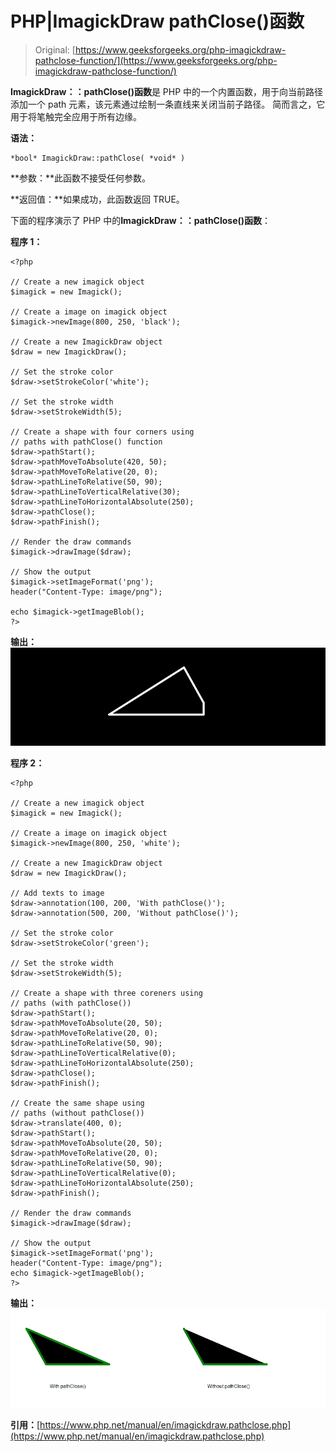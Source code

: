 # PHP|ImagickDraw pathClose()函数

> Original: [https://www.geeksforgeeks.org/php-imagickdraw-pathclose-function/](https://www.geeksforgeeks.org/php-imagickdraw-pathclose-function/)

**ImagickDraw：：pathClose()函数**是 PHP 中的一个内置函数，用于向当前路径添加一个 path 元素，该元素通过绘制一条直线来关闭当前子路径。 简而言之，它用于将笔触完全应用于所有边缘。

**语法：**

```
*bool* ImagickDraw::pathClose( *void* )
```

**参数：**此函数不接受任何参数。

**返回值：**如果成功，此函数返回 TRUE。

下面的程序演示了 PHP 中的**ImagickDraw：：pathClose()函数**：

**程序 1：**

```
<?php

// Create a new imagick object
$imagick = new Imagick();

// Create a image on imagick object
$imagick->newImage(800, 250, 'black');

// Create a new ImagickDraw object
$draw = new ImagickDraw();

// Set the stroke color
$draw->setStrokeColor('white');

// Set the stroke width
$draw->setStrokeWidth(5);

// Create a shape with four corners using
// paths with pathClose() function
$draw->pathStart();
$draw->pathMoveToAbsolute(420, 50);
$draw->pathMoveToRelative(20, 0);
$draw->pathLineToRelative(50, 90);
$draw->pathLineToVerticalRelative(30);
$draw->pathLineToHorizontalAbsolute(250);
$draw->pathClose();
$draw->pathFinish();

// Render the draw commands
$imagick->drawImage($draw);

// Show the output
$imagick->setImageFormat('png');
header("Content-Type: image/png");

echo $imagick->getImageBlob();
?>
```

**输出：**
![](img/f5fe9f3c1779010ddc83acd5735a376b.png)

**程序 2：**

```
<?php

// Create a new imagick object
$imagick = new Imagick();

// Create a image on imagick object
$imagick->newImage(800, 250, 'white');

// Create a new ImagickDraw object
$draw = new ImagickDraw();

// Add texts to image
$draw->annotation(100, 200, 'With pathClose()');
$draw->annotation(500, 200, 'Without pathClose()');

// Set the stroke color
$draw->setStrokeColor('green');

// Set the stroke width
$draw->setStrokeWidth(5);

// Create a shape with three coreners using
// paths (with pathClose())
$draw->pathStart();
$draw->pathMoveToAbsolute(20, 50);
$draw->pathMoveToRelative(20, 0);
$draw->pathLineToRelative(50, 90);
$draw->pathLineToVerticalRelative(0);
$draw->pathLineToHorizontalAbsolute(250);
$draw->pathClose();
$draw->pathFinish();

// Create the same shape using
// paths (without pathClose())
$draw->translate(400, 0);
$draw->pathStart();
$draw->pathMoveToAbsolute(20, 50);
$draw->pathMoveToRelative(20, 0);
$draw->pathLineToRelative(50, 90);
$draw->pathLineToVerticalRelative(0);
$draw->pathLineToHorizontalAbsolute(250);
$draw->pathFinish();

// Render the draw commands
$imagick->drawImage($draw);

// Show the output
$imagick->setImageFormat('png');
header("Content-Type: image/png");
echo $imagick->getImageBlob();
?>
```

**输出：**
![](img/2e46659d9ffa842021cc792b6a7ddc28.png)

**引用：**[https://www.php.net/manual/en/imagickdraw.pathclose.php](https://www.php.net/manual/en/imagickdraw.pathclose.php)